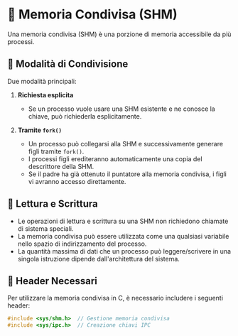 # 📝 Memoria Condivisa (SHM)

Una memoria condivisa (SHM) è una porzione di memoria accessibile da più processi.  

## 🔄 Modalità di Condivisione  

Due modalità principali:  

1. **Richiesta esplicita**   
   - Se un processo vuole usare una SHM esistente e ne conosce la chiave, può richiederla esplicitamente.  

2. **Tramite `fork()`**  
   - Un processo può collegarsi alla SHM e successivamente generare figli tramite `fork()`.  
   - I processi figli erediteranno automaticamente una copia del descrittore della SHM.  
   - Se il padre ha già ottenuto il puntatore alla memoria condivisa, i figli vi avranno accesso direttamente.  

## 📖 Lettura e Scrittura  

- Le operazioni di lettura e scrittura su una SHM non richiedono chiamate di sistema speciali.  
- La memoria condivisa può essere utilizzata come una qualsiasi variabile nello spazio di indirizzamento del processo.  
- La quantità massima di dati che un processo può leggere/scrivere in una singola istruzione dipende dall'architettura del sistema.  

## 📌 Header Necessari  

Per utilizzare la memoria condivisa in C, è necessario includere i seguenti header:  

```c
#include <sys/shm.h>  // Gestione memoria condivisa
#include <sys/ipc.h>  // Creazione chiavi IPC

